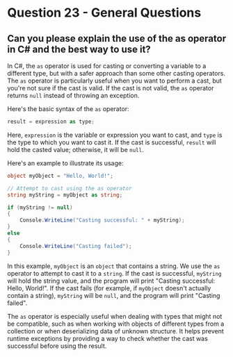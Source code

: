 # Question 23 - General Questions

## Can you please explain the use of the as operator in C# and the best way to use it?

In C#, the `as` operator is used for casting or converting a variable to a different type, but with a safer approach than some other casting operators. The `as` operator is particularly useful when you want to perform a cast, but you're not sure if the cast is valid. If the cast is not valid, the `as` operator returns `null` instead of throwing an exception.

Here's the basic syntax of the `as` operator:

```csharp
result = expression as type;
```

Here, `expression` is the variable or expression you want to cast, and `type` is the type to which you want to cast it. If the cast is successful, `result` will hold the casted value; otherwise, it will be `null`.

Here's an example to illustrate its usage:

```csharp
object myObject = "Hello, World!";

// Attempt to cast using the as operator
string myString = myObject as string;

if (myString != null)
{
    Console.WriteLine("Casting successful: " + myString);
}
else
{
    Console.WriteLine("Casting failed");
}
```

In this example, `myObject` is an `object` that contains a string. We use the `as` operator to attempt to cast it to a `string`. If the cast is successful, `myString` will hold the string value, and the program will print "Casting successful: Hello, World!". If the cast fails (for example, if `myObject` doesn't actually contain a string), `myString` will be `null`, and the program will print "Casting failed".

The `as` operator is especially useful when dealing with types that might not be compatible, such as when working with objects of different types from a collection or when deserializing data of unknown structure. It helps prevent runtime exceptions by providing a way to check whether the cast was successful before using the result.